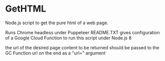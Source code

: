 # GetHTML
Node.js script to get the pure html of a web page.  

Runs Chrome headless under Puppeteer
README.TXT gives configuration of a Google Cloud Function to run this script under Node.js 8

the url of the desired page content to be returned should be passed to the GC Function url on the end as a "url=" argument
